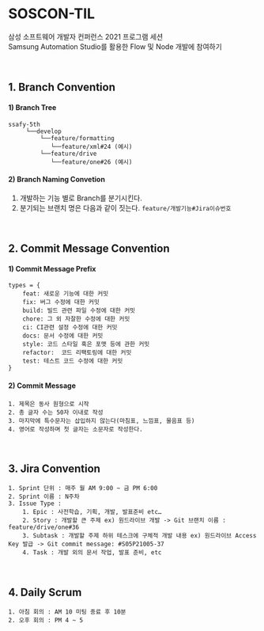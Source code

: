 # SOSCON-TIL
삼성 소프트웨어 개발자 컨퍼런스 2021 프로그램 세션<br>
Samsung Automation Studio를 활용한 Flow 및 Node 개발에 참여하기

<br>

## 1. Branch Convention
#### 1) Branch Tree
```
ssafy-5th
     └──develop
         └──feature/formatting 
            └──feature/xml#24 (예시)
         └──feature/drive
            └──feature/one#26 (예시)
```
#### 2) Branch Naming Convetion
1. 개발하는 기능 별로 Branch를 분기시킨다. 
2. 분기되는 브랜치 명은 다음과 같이 짓는다. `feature/개발기능#Jira이슈번호`

<br>

## 2. Commit Message Convention
#### 1) Commit Message Prefix
```
types = {      
	feat: 새로운 기능에 대한 커밋      
	fix: 버그 수정에 대한 커밋      
	build: 빌드 관련 파일 수정에 대한 커밋      
	chore: 그 외 자잘한 수정에 대한 커밋      
	ci: CI관련 설정 수정에 대한 커밋      
	docs: 문서 수정에 대한 커밋      
	style: 코드 스타일 혹은 포맷 등에 관한 커밋      
	refactor:  코드 리팩토링에 대한 커밋      
	test: 테스트 코드 수정에 대한 커밋   
}
```
#### 2) Commit Message 
    1. 제목은 동사 원형으로 시작
    2. 총 글자 수는 50자 이내로 작성
    3. 마지막에 특수문자는 삽입하지 않는다(마침표, 느낌표, 물음표 등)
    4. 영어로 작성하며 첫 글자는 소문자로 작성한다. 

<br>


## 3. Jira Convention
    1. Sprint 단위 : 매주 월 AM 9:00 ~ 금 PM 6:00
    2. Sprint 이름 : N주차
    3. Issue Type : 
        1. Epic : 사전학습, 기획, 개발, 발표준비 etc…
        2. Story : 개발할 큰 주제 ex) 원드라이브 개발 -> Git 브랜치 이름 : feature/drive/one#36
        3. Subtask : 개발할 주제 하위 테스크에 구체적 개발 내용 ex) 원드라이브 Access Key 발급 -> Git commit message: #S05P21005-37
        4. Task : 개발 외의 문서 작업, 발표 준비, etc 

<br>

## 4. Daily Scrum 
    1. 아침 회의 : AM 10 미팅 종료 후 10분 
    2. 오후 회의 : PM 4 ~ 5

<br>
    

    
